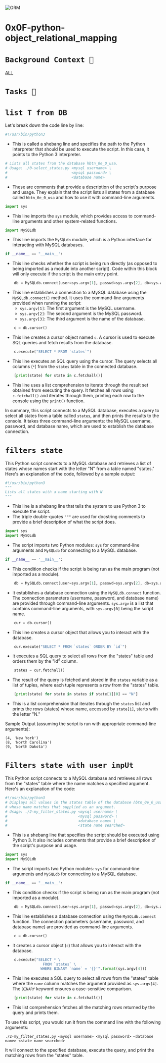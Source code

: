 ![ORM](https://miro.medium.com/v2/resize:fit:1200/format:png/1*9TZHTGKjIyUOAvmQkV1RNA.png)

# 0x0F-python-object_relational_mapping

# ``Background Context 📑``

[ALL](https://intranet.alxswe.com/projects/283)

# ``Tasks 🚀``

# ``list T from DB ``

Let's break down the code line by line:

```python
#!/usr/bin/python3
```
- This is called a shebang line and specifies the path to the Python interpreter that should be used to execute the script. In this case, it points to the Python 3 interpreter.

```python
# Lists all states from the database hbtn_0e_0_usa.
# Usage: ./0-select_states.py <mysql username> \
#                             <mysql password> \
#                             <database name>
```
- These are comments that provide a description of the script's purpose and usage. They explain that the script lists all states from a database called `hbtn_0e_0_usa` and how to use it with command-line arguments.

```python
import sys
```
- This line imports the `sys` module, which provides access to command-line arguments and other system-related functions.

```python
import MySQLdb
```
- This line imports the `MySQLdb` module, which is a Python interface for interacting with MySQL databases.

```python
if __name__ == "__main__":
```
- This line checks whether the script is being run directly (as opposed to being imported as a module into another script). Code within this block will only execute if the script is the main entry point.

```python
    db = MySQLdb.connect(user=sys.argv[1], passwd=sys.argv[2], db=sys.argv[3])
```
- This line establishes a connection to a MySQL database using the `MySQLdb.connect()` method. It uses the command-line arguments provided when running the script:
   - `sys.argv[1]`: The first argument is the MySQL username.
   - `sys.argv[2]`: The second argument is the MySQL password.
   - `sys.argv[3]`: The third argument is the name of the database.

```python
    c = db.cursor()
```
- This line creates a cursor object named `c`. A cursor is used to execute SQL queries and fetch results from the database.

```python
    c.execute("SELECT * FROM `states`")
```
- This line executes an SQL query using the cursor. The query selects all columns (`*`) from the `states` table in the connected database.

```python
    [print(state) for state in c.fetchall()]
```
- This line uses a list comprehension to iterate through the result set obtained from executing the query. It fetches all rows using `c.fetchall()` and iterates through them, printing each row to the console using the `print()` function.

In summary, this script connects to a MySQL database, executes a query to select all states from a table called `states`, and then prints the results to the console. It takes three command-line arguments: the MySQL username, password, and database name, which are used to establish the database connection.

# ``filters state``
This Python script connects to a MySQL database and retrieves a list of states whose names start with the letter "N" from a table named "states." Here's an explanation of the code, followed by a sample output:

```python
#!/usr/bin/python3
"""
Lists all states with a name starting with N
"""
```

- This line is a shebang line that tells the system to use Python 3 to execute the script.
- The triple double-quotes `"""` are used for docstring comments to provide a brief description of what the script does.

```python
import sys
import MySQLdb
```

- The script imports two Python modules: `sys` for command-line arguments and `MySQLdb` for connecting to a MySQL database.

```python
if __name__ == '__main__':
```

- This condition checks if the script is being run as the main program (not imported as a module).

```python
    db = MySQLdb.connect(user=sys.argv[1], passwd=sys.argv[2], db=sys.argv[3])
```

- It establishes a database connection using the `MySQLdb.connect` function. The connection parameters (username, password, and database name) are provided through command-line arguments. `sys.argv` is a list that contains command-line arguments, with `sys.argv[0]` being the script name.

```python
    cur = db.cursor()
```

- This line creates a cursor object that allows you to interact with the database.

```python
    cur.execute("SELECT * FROM `states` ORDER BY `id`")
```

- It executes a SQL query to select all rows from the "states" table and orders them by the "id" column.

```python
    states = cur.fetchall()
```

- The result of the query is fetched and stored in the `states` variable as a list of tuples, where each tuple represents a row from the "states" table.

```python
    [print(state) for state in states if state[1][0] == "N"]
```

- This is a list comprehension that iterates through the `states` list and prints the rows (states) whose name, accessed by `state[1]`, starts with the letter "N."

Sample Output (assuming the script is run with appropriate command-line arguments):

```
(4, 'New York')
(8, 'North Carolina')
(9, 'North Dakota')
```

# ``Filters state with user inpUt``
This Python script connects to a MySQL database and retrieves all rows from the "states" table where the name matches a specified argument. Here's an explanation of the code:

```python
#!/usr/bin/python3
# Displays all values in the states table of the database hbtn_0e_0_usa
# whose name matches that supplied as an argument.
# Usage: ./2-my_filter_states.py <mysql username> \
#                                <mysql password> \
#                                <database name> \
#                                <state name searched>
```

- This is a shebang line that specifies the script should be executed using Python 3. It also includes comments that provide a brief description of the script's purpose and usage.

```python
import sys
import MySQLdb
```

- The script imports two Python modules: `sys` for command-line arguments and `MySQLdb` for connecting to a MySQL database.

```python
if __name__ == "__main__":
```

- This condition checks if the script is being run as the main program (not imported as a module).

```python
    db = MySQLdb.connect(user=sys.argv[1], passwd=sys.argv[2], db=sys.argv[3])
```

- This line establishes a database connection using the `MySQLdb.connect` function. The connection parameters (username, password, and database name) are provided as command-line arguments.

```python
    c = db.cursor()
```

- It creates a cursor object (`c`) that allows you to interact with the database.

```python
    c.execute("SELECT * \
                 FROM `states` \
                WHERE BINARY `name` = '{}'".format(sys.argv[4]))
```

- This line executes a SQL query to select all rows from the "states" table where the `name` column matches the argument provided as `sys.argv[4]`. The `BINARY` keyword ensures a case-sensitive comparison.

```python
    [print(state) for state in c.fetchall()]
```

- This list comprehension fetches all the matching rows returned by the query and prints them.

To use this script, you would run it from the command line with the following arguments:

```
./2-my_filter_states.py <mysql username> <mysql password> <database name> <state name searched>
```

It will connect to the specified database, execute the query, and print the matching rows from the "states" table.
